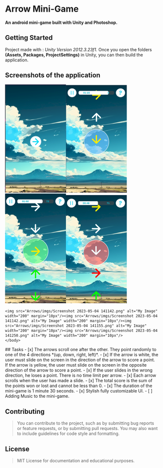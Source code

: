 # Arrow Mini-Game
**An android mini-game built with Unity and Photoshop.**

## Getting Started
Project made with : *Unity Version 2012.3.23f1.*
Once you open the folders **(Assets, Packages, ProjectSettings)** in Unity, you can then build the application.

## Screenshots of the application
<!DOCTYPE html>
<html>
    <head>
        <style>
        .img {
            display: flex;
            gap: 25px;
        }
        </style>
    </head>
    <body>
    <img src="Arrows/imgs/Screenshot 2023-05-04 141031.png" alt="My Image" width="200" margin="10px"/><img src="Arrows/imgs/Screenshot 2023-05-04 141103.png" alt="My Image" width="200" margin="10px"/><img src="Arrows/imgs/Screenshot 2023-05-04 141118.png" alt="My Image" width="200" margin="10px"/><img src="Arrows/imgs/Screenshot 2023-05-04 141130.png" alt="My Image" width="200" margin="10px"/>

    <img src="Arrows/imgs/Screenshot 2023-05-04 141142.png" alt="My Image" width="200" margin="10px"/><img src="Arrows/imgs/Screenshot 2023-05-04 141142.png" alt="My Image" width="200" margin="10px"/><img src="Arrows/imgs/Screenshot 2023-05-04 141155.png" alt="My Image" width="200" margin="10px"/><img src="Arrows/imgs/Screenshot 2023-05-04 141250.png" alt="My Image" width="200" margin="10px"/>
    </body>
</html>
## Tasks
- [x] The arrows scroll one after the other. They point randomly to one of the 4 directions *(up, down, right, left)*. 
- [x] If the arrow is white, the user must slide on the screen in the direction of the arrow to score a point. If the arrow is yellow, the user must slide on the screen in the opposite direction of the arrow to score a point. 
- [x] If the user slides in the wrong direction, he loses a point. 
There is no time limit per arrow. 
- [x] Each arrow scrolls when the user has made a slide. 
- [x] The total score is the sum of the points won or lost and cannot be less than 0. 
- [x] The duration of the mini-game is 1 minute 30 seconds.
- [x] Stylish fully customizable UI.
- [ ] Adding Music to the mini-game.

## Contributing
> You can contribute to the project, such as by submitting bug reports or feature requests, or by submitting pull requests. 
> You may also want to include guidelines for code style and formatting.

## License
> MIT License for documentation and educational purposes.